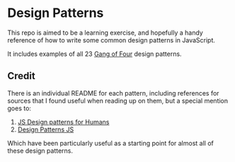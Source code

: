 # Design Patterns
This repo is aimed to be a learning exercise, and hopefully a handy reference of how to write some common design patterns in JavaScript.

It includes examples of all 23 [Gang of Four](https://en.wikipedia.org/wiki/Design_Patterns) design patterns.

## Credit

There is an individual README for each pattern, including references for sources that I found useful when reading up on them, but a special mention goes to:

1. [JS Design patterns for Humans](https://github.com/sohamkamani/javascript-design-patterns-for-humans)
2. [Design Patterns JS](https://github.com/fbeline/Design-Patterns-JS)

Which have been particularly useful as a starting point for almost all of these design patterns.